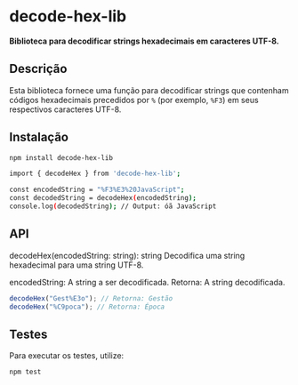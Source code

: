 # decode-hex-lib

**Biblioteca para decodificar strings hexadecimais em caracteres UTF-8.**

## Descrição
Esta biblioteca fornece uma função para decodificar strings que contenham códigos hexadecimais precedidos por `%` (por exemplo, `%F3`) em seus respectivos caracteres UTF-8.

## Instalação
```bash
npm install decode-hex-lib

import { decodeHex } from 'decode-hex-lib';

const encodedString = "%F3%E3%20JavaScript";
const decodedString = decodeHex(encodedString);
console.log(decodedString); // Output: óã JavaScript
```

## API
decodeHex(encodedString: string): string
Decodifica uma string hexadecimal para uma string UTF-8.

encodedString: A string a ser decodificada.
Retorna: A string decodificada.

```javascript
decodeHex("Gest%E3o"); // Retorna: Gestão
decodeHex("%C9poca"); // Retorna: Época
```

## Testes
Para executar os testes, utilize:
```bash
npm test
```
